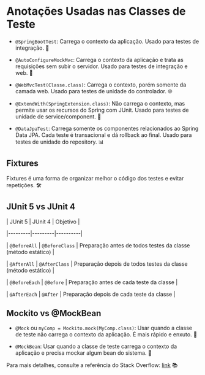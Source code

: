 # Anotações Usadas nas Classes de Teste



- `@SpringBootTest`: Carrega o contexto da aplicação. Usado para testes de integração. 🔄



- `@AutoConfigureMockMvc`: Carrega o contexto da aplicação e trata as requisições sem subir o servidor. Usado para testes de integração e web. 🤖



- `@WebMvcTest(Classe.class)`: Carrega o contexto, porém somente da camada web. Usado para testes de unidade do controlador. 🌐



- `@ExtendWith(SpringExtension.class)`: Não carrega o contexto, mas permite usar os recursos do Spring com JUnit. Usado para testes de unidade de service/component. 🧪



- `@DataJpaTest`: Carrega somente os componentes relacionados ao Spring Data JPA. Cada teste é transacional e dá rollback ao final. Usado para testes de unidade do repository. 📊



## Fixtures



Fixtures é uma forma de organizar melhor o código dos testes e evitar repetições. 🛠️



## JUnit 5 vs JUnit 4



| JUnit 5 | JUnit 4 | Objetivo |

|---------|---------|----------|

| `@BeforeAll` | `@BeforeClass` | Preparação antes de todos testes da classe (método estático) |

| `@AfterAll` | `@AfterClass` | Preparação depois de todos testes da classe (método estático) |

| `@BeforeEach` | `@Before` | Preparação antes de cada teste da classe |

| `@AfterEach` | `@After` | Preparação depois de cada teste da classe |



## Mockito vs @MockBean



- `@Mock` ou `myComp = Mockito.mock(MyComp.class)`: Usar quando a classe de teste não carrega o contexto da aplicação. É mais rápido e enxuto. 🧩



- `@MockBean`: Usar quando a classe de teste carrega o contexto da aplicação e precisa mockar algum bean do sistema. 🤖



Para mais detalhes, consulte a referência do Stack Overflow: [link](https://stackoverflow.com/questions/44200720/difference-between-mock-mockbean-and-mockito-mock) 📚

